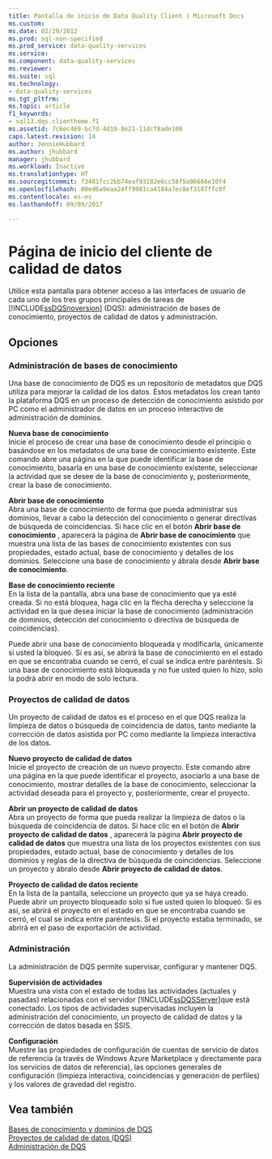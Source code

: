 ```yaml
---
title: Pantalla de inicio de Data Quality Client | Microsoft Docs
ms.custom: 
ms.date: 02/29/2012
ms.prod: sql-non-specified
ms.prod_service: data-quality-services
ms.service: 
ms.component: data-quality-services
ms.reviewer: 
ms.suite: sql
ms.technology:
- data-quality-services
ms.tgt_pltfrm: 
ms.topic: article
f1_keywords:
- sql13.dqs.clienthome.f1
ms.assetid: 7c6ec469-bc7d-4d19-8e21-11dcf8ade108
caps.latest.revision: 14
author: JennieHubbard
ms.author: jhubbard
manager: jhubbard
ms.workload: Inactive
ms.translationtype: HT
ms.sourcegitcommit: f3481fcc2bb74eaf93182e6cc58f5a06666e10f4
ms.openlocfilehash: 00ed6a9eaa24ff9981ca4184a7ec8ef3107ffc0f
ms.contentlocale: es-es
ms.lasthandoff: 09/09/2017

---
```

# <a name="data-quality-client-home-screen"></a>Página de inicio del cliente de calidad de datos
  Utilice esta pantalla para obtener acceso a las interfaces de usuario de cada uno de los tres grupos principales de tareas de [!INCLUDE[ssDQSnoversion](../includes/ssdqsnoversion-md.md)] (DQS): administración de bases de conocimiento, proyectos de calidad de datos y administración.  
  
## <a name="options"></a>Opciones  
  
### <a name="knowledge-base-management"></a>Administración de bases de conocimiento  
 Una base de conocimiento de DQS es un repositorio de metadatos que DQS utiliza para mejorar la calidad de los datos. Estos metadatos los crean tanto la plataforma DQS en un proceso de detección de conocimiento asistido por PC como el administrador de datos en un proceso interactivo de administración de dominios.  
  
 **Nueva base de conocimiento**  
 Inicie el proceso de crear una base de conocimiento desde el principio o basándose en los metadatos de una base de conocimiento existente. Este comando abre una página en la que puede identificar la base de conocimiento, basarla en una base de conocimiento existente, seleccionar la actividad que se desee de la base de conocimiento y, posteriormente, crear la base de conocimiento.  
  
 **Abrir base de conocimiento**  
 Abra una base de conocimiento de forma que pueda administrar sus dominios, llevar a cabo la detección del conocimiento o generar directivas de búsqueda de coincidencias. Si hace clic en el botón **Abrir base de conocimiento** , aparecerá la página de **Abrir base de conocimiento** que muestra una lista de las bases de conocimiento existentes con sus propiedades, estado actual, base de conocimiento y detalles de los dominios. Seleccione una base de conocimiento y ábrala desde **Abrir base de conocimiento**.  
  
 **Base de conocimiento reciente**  
 En la lista de la pantalla, abra una base de conocimiento que ya esté creada. Si no está bloquea, haga clic en la flecha derecha y seleccione la actividad en la que desea iniciar la base de conocimiento (administración de dominios, detección del conocimiento o directiva de búsqueda de coincidencias).  
  
 Puede abrir una base de conocimiento bloqueada y modificarla, únicamente si usted la bloqueó. Si es así, se abrirá la base de conocimiento en el estado en que se encontraba cuando se cerró, el cual se indica entre paréntesis. Si una base de conocimiento está bloqueada y no fue usted quien lo hizo, solo la podrá abrir en modo de solo lectura.  
  
### <a name="data-quality-projects"></a>Proyectos de calidad de datos  
 Un proyecto de calidad de datos es el proceso en el que DQS realiza la limpieza de datos o búsqueda de coincidencia de datos, tanto mediante la corrección de datos asistida por PC como mediante la limpieza interactiva de los datos.  
  
 **Nuevo proyecto de calidad de datos**  
 Inicie el proyecto de creación de un nuevo proyecto. Este comando abre una página en la que puede identificar el proyecto, asociarlo a una base de conocimiento, mostrar detalles de la base de conocimiento, seleccionar la actividad deseada para el proyecto y, posteriormente, crear el proyecto.  
  
 **Abrir un proyecto de calidad de datos**  
 Abra un proyecto de forma que pueda realizar la limpieza de datos o la búsqueda de coincidencia de datos. Si hace clic en el botón de **Abrir proyecto de calidad de datos** , aparecerá la página **Abrir proyecto de calidad de datos** que muestra una lista de los proyectos existentes con sus propiedades, estado actual, base de conocimiento y detalles de los dominios y reglas de la directiva de búsqueda de coincidencias. Seleccione un proyecto y ábralo desde **Abrir proyecto de calidad de datos**.  
  
 **Proyecto de calidad de datos reciente**  
 En la lista de la pantalla, seleccione un proyecto que ya se haya creado. Puede abrir un proyecto bloqueado solo si fue usted quien lo bloqueó. Si es así, se abrirá el proyecto en el estado en que se encontraba cuando se cerró, el cual se indica entre paréntesis. Si el proyecto estaba terminado, se abrirá en el paso de exportación de actividad.  
  
### <a name="administration"></a>Administración  
 La administración de DQS permite supervisar, configurar y mantener DQS.  
  
 **Supervisión de actividades**  
 Muestra una vista con el estado de todas las actividades (actuales y pasadas) relacionadas con el servidor [!INCLUDE[ssDQSServer](../includes/ssdqsserver-md.md)]que está conectado. Los tipos de actividades supervisadas incluyen la administración del conocimiento, un proyecto de calidad de datos y la corrección de datos basada en SSIS.  
  
 **Configuración**  
 Muestre las propiedades de configuración de cuentas de servicio de datos de referencia (a través de Windows Azure Marketplace y directamente para los servicios de datos de referencia), las opciones generales de configuración (limpieza interactiva, coincidencias y generación de perfiles) y los valores de gravedad del registro.  
  
## <a name="see-also"></a>Vea también  
 [Bases de conocimiento y dominios de DQS](../data-quality-services/dqs-knowledge-bases-and-domains.md)   
 [Proyectos de calidad de datos &#40;DQS&#41;](../data-quality-services/data-quality-projects-dqs.md)   
 [Administración de DQS](../data-quality-services/dqs-administration.md)  
  
  

